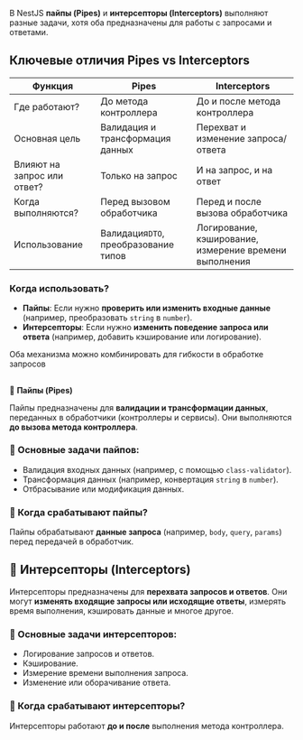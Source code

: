 В NestJS **пайпы (Pipes)** и **интерсепторы (Interceptors)** выполняют разные задачи, хотя оба предназначены для работы с запросами и ответами.

## **Ключевые отличия Pipes vs Interceptors**



| Функция                                    | Pipes                                                            | Interceptors                                                                                           |
| ------------------------------------------------- | ---------------------------------------------------------------- | ------------------------------------------------------------------------------------------------------ |
| Где работают?                          | До метода контроллера                         | До и после метода контроллера                                                 |
| Основная цель                         | Валидация и трансформация данных    | Перехват и изменение запроса/ответа                                     |
| Влияют на запрос или ответ? | Только на запрос                                   | И на запрос, и на ответ                                                               |
| Когда выполняются?                | Перед вызовом обработчика                 | Перед и после вызова обработчика                                           |
| Использование                        | Валидация`DTO`, преобразование типов | Логирование, кэширование, измерение времени выполнения |

### **Когда использовать?**

* **Пайпы**: Если нужно **проверить или изменить входные данные** (например, преобразовать `string` в `number`).
* **Интерсепторы**: Если нужно **изменить поведение запроса или ответа** (например, добавить кэширование или логирование).

Оба механизма можно комбинировать для гибкости в обработке запросов

## 

🔹 **Пайпы (Pipes)**

Пайпы предназначены для **валидации и трансформации данных**, переданных в обработчики (контроллеры и сервисы). Они выполняются **до вызова метода контроллера**.

### 📌 Основные задачи пайпов:

* Валидация входных данных (например, с помощью `class-validator`).
* Трансформация данных (например, конвертация `string` в `number`).
* Отбрасывание или модификация данных.

### 📌 Когда срабатывают пайпы?

Пайпы обрабатывают **данные запроса** (например, `body`, `query`, `params`) перед передачей в обработчик.

## 🔹 **Интерсепторы (Interceptors)**

Интерсепторы предназначены для **перехвата запросов и ответов**. Они могут **изменять входящие запросы или исходящие ответы**, измерять время выполнения, кэшировать данные и многое другое.

### 📌 Основные задачи интерсепторов:

* Логирование запросов и ответов.
* Кэширование.
* Измерение времени выполнения запроса.
* Изменение или оборачивание ответа.

### 📌 Когда срабатывают интерсепторы?

Интерсепторы работают **до и после** выполнения метода контроллера.
